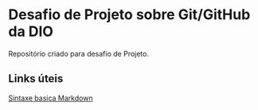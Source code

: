 # Desafio de Projeto sobre Git/GitHub da DIO
Repositório criado para desafio de Projeto.

## Links úteis
[Sintaxe basica Markdown](https://www.markdownguide.org/)
